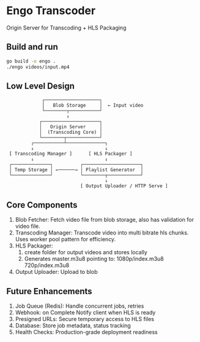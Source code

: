 # Engo Transcoder
Origin Server for Transcoding + HLS Packaging

## Build and run
``` bash
go build -o engo .
./engo videos/input.mp4
```

## Low Level Design
```
             ┌────────────────────┐
             │   Blob Storage     │  ← Input video
             └────────┬───────────┘
                      ↓
            ┌─────────────────────┐
            │   Origin Server     │
            │  (Transcoding Core) │
            └────────┬────────────┘
         ┌───────────┴──────────────┐
         ↓                          ↓
 [ Transcoding Manager ]      [ HLS Packager ]
         ↓                          ↓
 ┌──────────────┐          ┌─────────────────────┐
 │ Temp Storage │ ←──────→ │ Playlist Generator  │
 └──────────────┘          └────────┬────────────┘
                                    ↓
                           [ Output Uploader / HTTP Serve ]
```


## Core Components
1. Blob Fetcher: Fetch video file from blob storage, also has validation for video file. 
2. Transcoding Manager: Transcode video into multi bitrate hls chunks. Uses worker pool pattern for efficiency.
3. HLS Packager: 
    1. create folder for output videos and stores locally 
    2. Generates master.m3u8 pointing to:
        1080p/index.m3u8
        720p/index.m3u8
4. Output Uploader: Upload to blob

## Future Enhancements
1. Job Queue (Redis): Handle concurrent jobs, retries
2. Webhook: on Complete Notify client when HLS is ready
3. Presigned URLs: Secure temporary access to HLS files
4. Database: Store job metadata, status tracking
5. Health Checks: Production-grade deployment readiness
